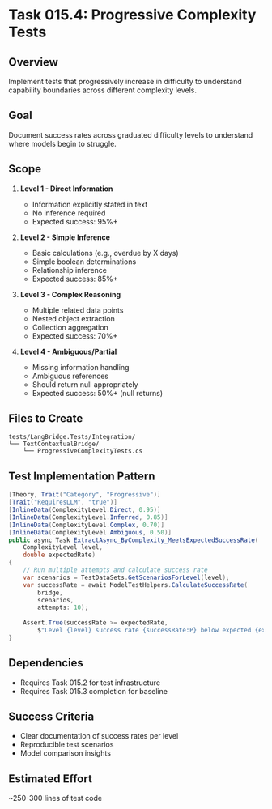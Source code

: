 # Task 015.4: Progressive Complexity Tests

## Overview
Implement tests that progressively increase in difficulty to understand capability boundaries across different complexity levels.

## Goal
Document success rates across graduated difficulty levels to understand where models begin to struggle.

## Scope
1. **Level 1 - Direct Information**
   - Information explicitly stated in text
   - No inference required
   - Expected success: 95%+

2. **Level 2 - Simple Inference**
   - Basic calculations (e.g., overdue by X days)
   - Simple boolean determinations
   - Relationship inference
   - Expected success: 85%+

3. **Level 3 - Complex Reasoning**
   - Multiple related data points
   - Nested object extraction
   - Collection aggregation
   - Expected success: 70%+

4. **Level 4 - Ambiguous/Partial**
   - Missing information handling
   - Ambiguous references
   - Should return null appropriately
   - Expected success: 50%+ (null returns)

## Files to Create
```
tests/LangBridge.Tests/Integration/
└── TextContextualBridge/
    └── ProgressiveComplexityTests.cs
```

## Test Implementation Pattern
```csharp
[Theory, Trait("Category", "Progressive")]
[Trait("RequiresLLM", "true")]
[InlineData(ComplexityLevel.Direct, 0.95)]
[InlineData(ComplexityLevel.Inferred, 0.85)]
[InlineData(ComplexityLevel.Complex, 0.70)]
[InlineData(ComplexityLevel.Ambiguous, 0.50)]
public async Task ExtractAsync_ByComplexity_MeetsExpectedSuccessRate(
    ComplexityLevel level, 
    double expectedRate)
{
    // Run multiple attempts and calculate success rate
    var scenarios = TestDataSets.GetScenariosForLevel(level);
    var successRate = await ModelTestHelpers.CalculateSuccessRate(
        bridge, 
        scenarios, 
        attempts: 10);
    
    Assert.True(successRate >= expectedRate, 
        $"Level {level} success rate {successRate:P} below expected {expectedRate:P}");
}
```

## Dependencies
- Requires Task 015.2 for test infrastructure
- Requires Task 015.3 completion for baseline

## Success Criteria
- Clear documentation of success rates per level
- Reproducible test scenarios
- Model comparison insights

## Estimated Effort
~250-300 lines of test code